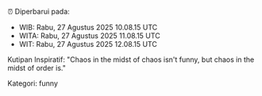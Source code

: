 ⏰ Diperbarui pada:
- WIB: Rabu, 27 Agustus 2025 10.08.15 UTC
- WITA: Rabu, 27 Agustus 2025 11.08.15 UTC
- WIT: Rabu, 27 Agustus 2025 12.08.15 UTC

Kutipan Inspiratif:
"Chaos in the midst of chaos isn't funny, but chaos in the midst of order is."


Kategori: funny

